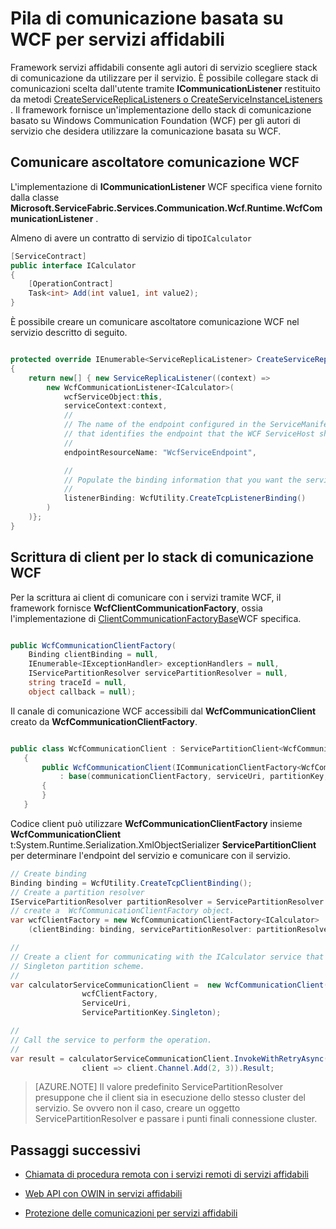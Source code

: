 <properties
   pageTitle="Pila di comunicazione affidabile servizi WCF | Microsoft Azure"
   description="Lo stack di comunicazioni WCF incorporato nel servizio tessuti prevede comunicazioni WCF servizio client per servizi affidabili."
   services="service-fabric"
   documentationCenter=".net"
   authors="BharatNarasimman"
   manager="timlt"
   editor="vturecek"/>

<tags
   ms.service="service-fabric"
   ms.devlang="dotnet"
   ms.topic="article"
   ms.tgt_pltfrm="na"
   ms.workload="required"
   ms.date="07/26/2016"
   ms.author="bharatn"/>

# <a name="wcf-based-communication-stack-for-reliable-services"></a>Pila di comunicazione basata su WCF per servizi affidabili
Framework servizi affidabili consente agli autori di servizio scegliere stack di comunicazione da utilizzare per il servizio. È possibile collegare stack di comunicazioni scelta dall'utente tramite **ICommunicationListener** restituito da metodi [CreateServiceReplicaListeners o CreateServiceInstanceListeners](service-fabric-reliable-services-communication.md) . Il framework fornisce un'implementazione dello stack di comunicazione basato su Windows Communication Foundation (WCF) per gli autori di servizio che desidera utilizzare la comunicazione basata su WCF.

## <a name="wcf-communication-listener"></a>Comunicare ascoltatore comunicazione WCF
L'implementazione di **ICommunicationListener** WCF specifica viene fornito dalla classe **Microsoft.ServiceFabric.Services.Communication.Wcf.Runtime.WcfCommunicationListener** .

Almeno di avere un contratto di servizio di tipo`ICalculator`

```csharp
[ServiceContract]
public interface ICalculator
{
    [OperationContract]
    Task<int> Add(int value1, int value2);
}
```

È possibile creare un comunicare ascoltatore comunicazione WCF nel servizio descritto di seguito.

```csharp

protected override IEnumerable<ServiceReplicaListener> CreateServiceReplicaListeners()
{
    return new[] { new ServiceReplicaListener((context) =>
        new WcfCommunicationListener<ICalculator>(
            wcfServiceObject:this,
            serviceContext:context,
            //
            // The name of the endpoint configured in the ServiceManifest under the Endpoints section
            // that identifies the endpoint that the WCF ServiceHost should listen on.
            //
            endpointResourceName: "WcfServiceEndpoint",

            //
            // Populate the binding information that you want the service to use.
            //
            listenerBinding: WcfUtility.CreateTcpListenerBinding()
        )
    )};
}

```

## <a name="writing-clients-for-the-wcf-communication-stack"></a>Scrittura di client per lo stack di comunicazione WCF
Per la scrittura ai client di comunicare con i servizi tramite WCF, il framework fornisce **WcfClientCommunicationFactory**, ossia l'implementazione di [ClientCommunicationFactoryBase](service-fabric-reliable-services-communication.md)WCF specifica.

```csharp

public WcfCommunicationClientFactory(
    Binding clientBinding = null,
    IEnumerable<IExceptionHandler> exceptionHandlers = null,
    IServicePartitionResolver servicePartitionResolver = null,
    string traceId = null,
    object callback = null);
```

Il canale di comunicazione WCF accessibili dal **WcfCommunicationClient** creato da **WcfCommunicationClientFactory**.

```csharp

public class WcfCommunicationClient : ServicePartitionClient<WcfCommunicationClient<ICalculator>>
   {
       public WcfCommunicationClient(ICommunicationClientFactory<WcfCommunicationClient<ICalculator>> communicationClientFactory, Uri serviceUri, ServicePartitionKey partitionKey = null, TargetReplicaSelector targetReplicaSelector = TargetReplicaSelector.Default, string listenerName = null, OperationRetrySettings retrySettings = null)
           : base(communicationClientFactory, serviceUri, partitionKey, targetReplicaSelector, listenerName, retrySettings)
       {
       }
   }

```

Codice client può utilizzare **WcfCommunicationClientFactory** insieme **WcfCommunicationClient** t:System.Runtime.Serialization.XmlObjectSerializer **ServicePartitionClient** per determinare l'endpoint del servizio e comunicare con il servizio.

```csharp
// Create binding
Binding binding = WcfUtility.CreateTcpClientBinding();
// Create a partition resolver
IServicePartitionResolver partitionResolver = ServicePartitionResolver.GetDefault();
// create a  WcfCommunicationClientFactory object.
var wcfClientFactory = new WcfCommunicationClientFactory<ICalculator>
    (clientBinding: binding, servicePartitionResolver: partitionResolver);

//
// Create a client for communicating with the ICalculator service that has been created with the
// Singleton partition scheme.
//
var calculatorServiceCommunicationClient =  new WcfCommunicationClient(
                wcfClientFactory,
                ServiceUri,
                ServicePartitionKey.Singleton);

//
// Call the service to perform the operation.
//
var result = calculatorServiceCommunicationClient.InvokeWithRetryAsync(
                client => client.Channel.Add(2, 3)).Result;

```
>[AZURE.NOTE] Il valore predefinito ServicePartitionResolver presuppone che il client sia in esecuzione dello stesso cluster del servizio. Se ovvero non il caso, creare un oggetto ServicePartitionResolver e passare i punti finali connessione cluster.

## <a name="next-steps"></a>Passaggi successivi
* [Chiamata di procedura remota con i servizi remoti di servizi affidabili](service-fabric-reliable-services-communication-remoting.md)

* [Web API con OWIN in servizi affidabili](service-fabric-reliable-services-communication-webapi.md)

* [Protezione delle comunicazioni per servizi affidabili](service-fabric-reliable-services-secure-communication.md)
